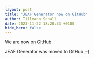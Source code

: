 ```yaml
---
layout: post
title: "JEAF Generator now on GitHub"
author: Tillmann Schall
date: 2023-11-22 18:20:33 +0100
hide_hero: false
---
```


We are now on GitHub

JEAF Generator was moved to GitHub ;-)